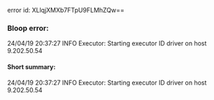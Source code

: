 error id: XLlqjXMXb7FTpU9FLMhZQw==
### Bloop error:

24/04/19 20:37:27 INFO Executor: Starting executor ID driver on host 9.202.50.54
#### Short summary: 

24/04/19 20:37:27 INFO Executor: Starting executor ID driver on host 9.202.50.54